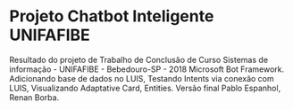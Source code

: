 # Projeto Chatbot Inteligente UNIFAFIBE
Resultado do projeto de Trabalho de Conclusão de Curso 
Sistemas de informação - UNIFAFIBE - Bebedouro-SP - 2018
Microsoft Bot Framework.
Adicionando base de dados no LUIS, Testando Intents via conexão com LUIS, 
Visualizando Adaptative Card, Entities. Versão final
Pablo Espanhol, Renan Borba.
